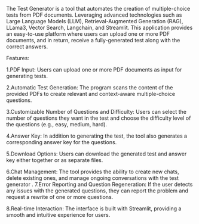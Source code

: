 The Test Generator is a tool that automates the creation of multiple-choice tests from PDF documents. 
Leveraging advanced technologies such as Large Language Models (LLM), Retrieval-Augmented Generation (RAG), LLama3, Vector Search, Langchain, and Streamlit. 
This application provides an easy-to-use platform where users can upload one or more PDF documents, and in return, receive a fully-generated test along with the correct answers.

Features:

1.PDF Input: Users can upload one or more PDF documents as input for generating tests.

2.Automatic Test Generation: The program scans the content of the provided PDFs to create relevant and context-aware multiple-choice questions.

3.Customizable Number of Questions and Difficulty: Users can select the number of questions they want in the test and choose the difficulty level of the questions (e.g., easy, medium, hard).

4.Answer Key: In addition to generating the test, the tool also generates a corresponding answer key for the questions.

5.Download Options: Users can download the generated test and answer key either together or as separate files.

6.Chat Management: The tool provides the ability to create new chats, delete existing ones, and manage ongoing conversations with the test generator
.
7.Error Reporting and Question Regeneration: If the user detects any issues with the generated questions, they can report the problem and request a rewrite of one or more questions.

8.Real-time Interaction: The interface is built with Streamlit, providing a smooth and intuitive experience for users.
